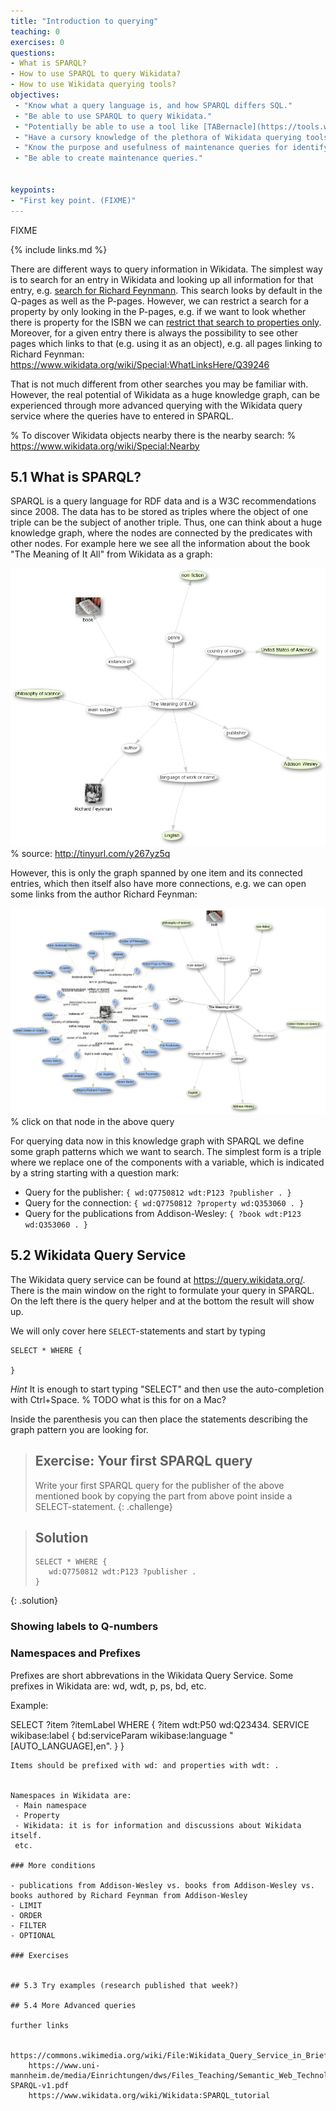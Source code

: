 ```yaml
---
title: "Introduction to querying"
teaching: 0
exercises: 0
questions:
- What is SPARQL?
- How to use SPARQL to query Wikidata?
- How to use Wikidata querying tools?
objectives:
 - "Know what a query language is, and how SPARQL differs SQL."
 - "Be able to use SPARQL to query Wikidata."
 - "Potentially be able to use a tool like [TABernacle](https://tools.wmflabs.org/tabernacle/#/) to edit based on a query."
 - "Have a cursory knowledge of the plethora of Wikidata querying tools and how they can be used by librarians."
 - "Know the purpose and usefulness of maintenance queries for identifying missing information."
 - "Be able to create maintenance queries."


keypoints:
- "First key point. (FIXME)"
---
```

FIXME

{% include links.md %}

There are different ways to query information in Wikidata. The simplest way
is to search for an entry in Wikidata and looking up all information for that entry,
e.g. [search for Richard Feynmann](https://www.wikidata.org/w/index.php?search=Richard+Feynman).
This search looks by default in the Q-pages as well as the P-pages.
However, we can restrict a search for a property by only looking in the P-pages,
e.g. if we want to look whether there is property for the ISBN we can
[restrict that search to properties only](https://www.wikidata.org/w/index.php?search=isbn&title=Special%3ASearch&profile=advanced&fulltext=1&advancedSearch-current=%7B%22namespaces%22%3A%5B120%5D%7D&ns120=1).
Moreover, for a given entry there is always the possibility to see other pages
which links to that (e.g. using it as an object), e.g. all pages linking 
to Richard Feynman: https://www.wikidata.org/wiki/Special:WhatLinksHere/Q39246

That is not much different from other searches you may be familiar with. However, the
real potential of Wikidata as a huge knowledge graph, can be experienced through
more advanced querying with the Wikidata query service where the queries have to entered
in SPARQL.

% To discover Wikidata objects nearby there is the nearby search:
% https://www.wikidata.org/wiki/Special:Nearby

## 5.1 What is SPARQL?

SPARQL is a query language for RDF data and is a W3C recommendations since 2008.
The data has to be stored as triples where the object of one triple can be
the subject of another triple. Thus, one can think about a huge knowledge graph,
where the nodes are connected by the predicates with other nodes. For example here
we see all the information about the book "The Meaning of It All" from Wikidata as
a graph:

![Example for the knowledge graph spanned by one Wikidata item](../fig/Knowledge-Graph-Example-Meaning-of-it-All.png)
% source: http://tinyurl.com/y267yz5q

However, this is only the graph spanned by one item and its connected entries,
which then itself also have more connections, e.g. we can open some links from
the author Richard Feynman:

![Example for the knowledge graph spanned by one Wikidata item and more details about Feynman](../fig/Knowledge-Graph-Example-Meaning-of-it-All-More.png)
% click on that node in the above query

For querying data now in this knowledge graph with SPARQL we define some graph patterns
which we want to search. The simplest form is a triple where we replace one of the
components with a variable, which is indicated by a string starting with a question mark:
- Query for the publisher: `{ wd:Q7750812 wdt:P123 ?publisher . }`
- Query for the connection: `{ wd:Q7750812 ?property wd:Q353060 . }`
- Query for the publications from Addison-Wesley: `{ ?book wdt:P123 wd:Q353060 . }`

## 5.2 Wikidata Query Service

The Wikidata query service can be found at https://query.wikidata.org/. There is the
main window on the right to formulate your query in SPARQL. On the left there is the
query helper and at the bottom the result will show up.

We will only cover here `SELECT`-statements and start by typing
~~~
SELECT * WHERE {

}
~~~
*Hint* It is enough to start typing "SELECT" and then use the auto-completion with
Ctrl+Space. % TODO what is this for on a Mac?

Inside the parenthesis you can then place the statements describing the graph pattern
you are looking for.

> ## Exercise: Your first SPARQL query
>
> Write your first SPARQL query for the publisher of the above mentioned book
> by copying the part from above point inside a SELECT-statement.
{: .challenge}

> ## Solution
>
> ~~~
> SELECT * WHERE {
>    wd:Q7750812 wdt:P123 ?publisher .
> }
> ~~~
{: .solution}

### Showing labels to Q-numbers



### Namespaces and Prefixes
Prefixes are short abbrevations in the Wikidata Query Service. Some prefixes in Wikidata are: wd, wdt, p, ps, bd, etc.

Example:

SELECT ?item ?itemLabel 
WHERE 
{
  ?item wdt:P50 wd:Q23434.
  SERVICE wikibase:label { bd:serviceParam wikibase:language "[AUTO_LANGUAGE],en". }
}
~~~
Items should be prefixed with wd: and properties with wdt: .


Namespaces in Wikidata are:
 - Main namespace
 - Property
 - Wikidata: it is for information and discussions about Wikidata itself.
 etc.

### More conditions

- publications from Addison-Wesley vs. books from Addison-Wesley vs. books authored by Richard Feynman from Addison-Wesley
- LIMIT
- ORDER
- FILTER
- OPTIONAL

### Exercises


## 5.3 Try examples (research published that week?)

## 5.4 More Advanced queries

further links

    https://commons.wikimedia.org/wiki/File:Wikidata_Query_Service_in_Brief.pdf
    https://www.uni-mannheim.de/media/Einrichtungen/dws/Files_Teaching/Semantic_Web_Technologies/SWT05-SPARQL-v1.pdf
    https://www.wikidata.org/wiki/Wikidata:SPARQL_tutorial

